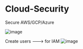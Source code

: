 # Cloud-Security
Secure AWS/GCP/Azure


![image](https://github.com/user-attachments/assets/e30c52ea-0cb9-42c1-bd82-5ebed9c3deb9)

Create users ---> for IAM
![image](https://github.com/user-attachments/assets/886389eb-272c-4db2-8516-21e48a0d0dda)

